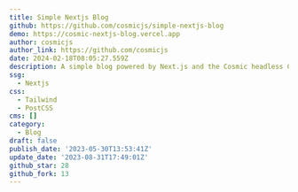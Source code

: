 ```yaml
---
title: Simple Nextjs Blog
github: https://github.com/cosmicjs/simple-nextjs-blog
demo: https://cosmic-nextjs-blog.vercel.app
author: cosmicjs
author_link: https://github.com/cosmicjs
date: 2024-02-18T08:05:27.559Z
description: A simple blog powered by Next.js and the Cosmic headless CMS
ssg:
  - Nextjs
css:
  - Tailwind
  - PostCSS
cms: []
category:
  - Blog
draft: false
publish_date: '2023-05-30T13:53:41Z'
update_date: '2023-08-31T17:49:01Z'
github_star: 28
github_fork: 13
---
```

